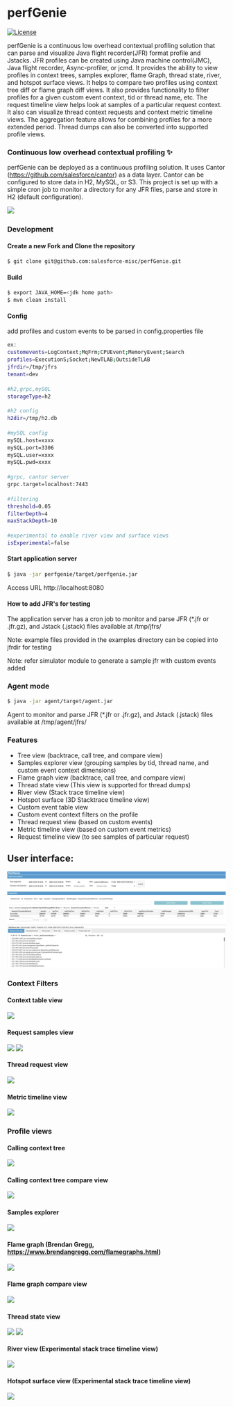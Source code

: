# perfGenie

<a href="https://opensource.org/licenses/BSD-3-Clause" rel="nofollow"><img src="https://camo.githubusercontent.com/8ccf186e7288af6d88a1f6a930c0fcc4e7a8a9936b34e07629d815d1eab4d977/68747470733a2f2f696d672e736869656c64732e696f2f62616467652f4c6963656e73652d425344253230332d2d436c617573652d626c75652e737667" alt="License" data-canonical-src="https://img.shields.io/badge/License-BSD%203--Clause-blue.svg" style="max-width: 100%;"></a>

perfGenie is a continuous low overhead contextual profiling solution that can parse and visualize Java flight recorder(JFR) format profile and Jstacks. JFR profiles can be created using Java machine control(JMC), Java flight recorder, Async-profiler, or jcmd. It provides the ability to view profiles in context trees, samples explorer, flame Graph, thread state, river, and hotspot surface views. It helps to compare two profiles using context tree diff or flame graph diff views. It also provides functionality to filter profiles for a given custom event context, tid or thread name, etc. The request timeline view helps look at samples of a particular request context. It also can visualize thread context requests and context metric timeline views. The aggregation feature allows for combining profiles for a more extended period. Thread dumps can also be converted into supported profile views.


### Continuous low overhead contextual profiling ✨

perfGenie can be deployed as a continuous profiling solution. It uses Cantor (https://github.com/salesforce/cantor) as a data layer. Cantor can be configured to store data in H2, MySQL, or S3. This project is set up with a simple cron job to monitor a directory for any JFR files, parse and store in H2 (default configuration).

<img src="https://github.com/salesforce-misc/perfGenie/blob/main/perfgenie/src/main/resources/static/images/flow.jpg?raw=true" width="500"  />

### Development

#### Create a new Fork and Clone the repository

```sh
$ git clone git@github.com:salesforce-misc/perfGenie.git
```

#### Build

```sh
$ export JAVA_HOME=<jdk home path>
$ mvn clean install
```

#### Config

add profiles and custom events to be parsed in config.properties file

```sh
ex:
customevents=LogContext;MqFrm;CPUEvent;MemoryEvent;Search
profiles=ExecutionS;Socket;NewTLAB;OutsideTLAB
jfrdir=/tmp/jfrs
tenant=dev

#h2,grpc,mySQL
storageType=h2

#h2 config
h2dir=/tmp/h2.db

#mySQL config
mySQL.host=xxxx
mySQL.port=3306
mySQL.user=xxxx
mySQL.pwd=xxxx

#grpc, cantor server
grpc.target=localhost:7443

#filtering
threshold=0.05
filterDepth=4
maxStackDepth=10

#experimental to enable river view and surface views
isExperimental=false


```

#### Start application server
```sh
$ java -jar perfgenie/target/perfgenie.jar
```
Access URL http://localhost:8080

#### How to add JFR's for testing
The application server has a cron job to monitor and parse JFR (*.jfr or .jfr.gz), and Jstack (.jstack) files available at /tmp/jfrs/ 

Note: example files provided in the examples directory can be copied into jfrdir for testing

Note: refer simulator module to generate a sample jfr with custom events added

### Agent mode
```sh
$ java -jar agent/target/agent.jar
```
Agent to monitor and parse JFR (*.jfr or .jfr.gz), and Jstack (.jstack) files available at /tmp/agent/jfrs/

### Features

- Tree view (backtrace, call tree, and compare view)
- Samples explorer view (grouping samples by tid, thread name, and custom event context dimensions)
- Flame graph view (backtrace, call tree, and compare view)
- Thread state view (This view is supported for thread dumps)
- River view (Stack trace timeline view)
- Hotspot surface (3D Stacktrace timeline view)
- Custom event table view
- Custom event context filters on the profile
- Thread request view (based on custom events)
- Metric timeline view (based on custom event metrics)
- Request timeline view (to see samples of particular request)

## User interface:
<img src="https://github.com/salesforce-misc/perfGenie/blob/main/perfgenie/src/main/resources/static/images/ui.jpg?raw=true"   />

### Context Filters

#### Context table view
<img src="https://github.com/salesforce-misc/perfGenie/blob/main/perfgenie/src/main/resources/static/images/contexttable.jpg?raw=true"/>

#### Request samples view
<img src="https://github.com/salesforce-misc/perfGenie/blob/main/perfgenie/src/main/resources/static/images/showallrequests.jpg?raw=true"/>

<img src="https://github.com/salesforce-misc/perfGenie/blob/main/perfgenie/src/main/resources/static/images/requesttimeline.jpg?raw=true"/>

#### Thread request view
<img src="https://github.com/salesforce-misc/perfGenie/blob/main/perfgenie/src/main/resources/static/images/threadrequestview.jpg?raw=true"/>

#### Metric timeline view
<img src="https://github.com/salesforce-misc/perfGenie/blob/main/perfgenie/src/main/resources/static/images/metrictimelineview.jpg?raw=true"/>

### Profile views

#### Calling context tree
<img src="https://github.com/salesforce-misc/perfGenie/blob/main/perfgenie/src/main/resources/static/images/treeview.jpg?raw=true"/>

#### Calling context tree compare view
<img src="https://github.com/salesforce-misc/perfGenie/blob/main/perfgenie/src/main/resources/static/images/treeviewdiff.jpg?raw=true"/>

#### Samples explorer
<img src="https://github.com/salesforce-misc/perfGenie/blob/main/perfgenie/src/main/resources/static/images/samplesexplorer.jpg?raw=true"/>

#### Flame graph (Brendan Gregg, https://www.brendangregg.com/flamegraphs.html)
<img src="https://github.com/salesforce-misc/perfGenie/blob/main/perfgenie/src/main/resources/static/images/flamegraph.jpg?raw=true"/>

#### Flame graph compare view
<img src="https://github.com/salesforce-misc/perfGenie/blob/main/perfgenie/src/main/resources/static/images/flamegraphdiff.jpg?raw=true"/>

#### Thread state view
<img src="https://github.com/salesforce-misc/perfGenie/blob/main/perfgenie/src/main/resources/static/images/threadstateview.jpg?raw=true"/>
<img src="https://github.com/salesforce-misc/perfGenie/blob/main/perfgenie/src/main/resources/static/images/threadstatepop.jpg?raw=true"/>

#### River view (Experimental stack trace timeline view)
<img src="https://github.com/salesforce-misc/perfGenie/blob/main/perfgenie/src/main/resources/static/images/riverview.jpg?raw=true"/>

#### Hotspot surface view (Experimental stack trace timeline view)
<img src="https://github.com/salesforce-misc/perfGenie/blob/main/perfgenie/src/main/resources/static/images/surfaceview.jpg?raw=true"/>




